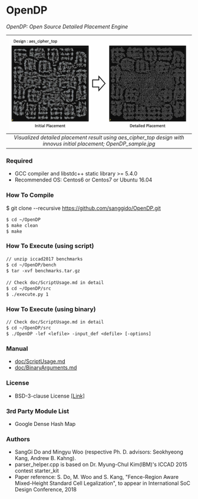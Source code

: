 # OpenDP
*OpenDP: Open Source Detailed Placement Engine*

| <img src="/doc/image/OpenDP_sample.jpg" width=900px> | 
|:--:| 
| *Visualized detailed placement result using aes_cipher_top design with innovus initial placement; OpenDP_sample.jpg* |
### Required
* GCC compiler and libstdc++ static library >= 5.4.0
* Recommended OS: Centos6 or Centos7 or Ubuntu 16.04

### How To Compile
$ git clone --recursive https://github.com/sanggido/OpenDP.git

    $ cd ~/OpenDP
    $ make clean
    $ make 

### How To Execute (using script)
    // unzip iccad2017 benchmarks
    $ cd ~/OpenDP/bench
    $ tar -xvf benchmarks.tar.gz

    // Check doc/ScriptUsage.md in detail
    $ cd ~/OpenDP/src
    $ ./execute.py 1

### How To Execute (using binary)
    // Check doc/ScriptUsage.md in detail
    $ cd ~/OpenDP/src
    $ ./OpenDP -lef <lefile> -input_def <defile> [-options]

### Manual
* [doc/ScriptUsage.md](doc/ScriptUsage.md)
* [doc/BinaryArguments.md](doc/BinaryArguments.md)

### License
* BSD-3-clause License [[Link]](LICENSE)

### 3rd Party Module List
* Google Dense Hash Map

### Authors
- SangGi Do and Mingyu Woo (respective Ph. D. advisors: Seokhyeong Kang, Andrew B. Kahng).
- parser_helper.cpp is based on Dr. Myung-Chul Kim(IBM)'s ICCAD 2015 contest starter_kit
- Paper reference: S. Do, M. Woo and S. Kang, "Fence-Region Aware Mixed-Height Standard Cell Legalization", to appear in International SoC Design Conference, 2018
